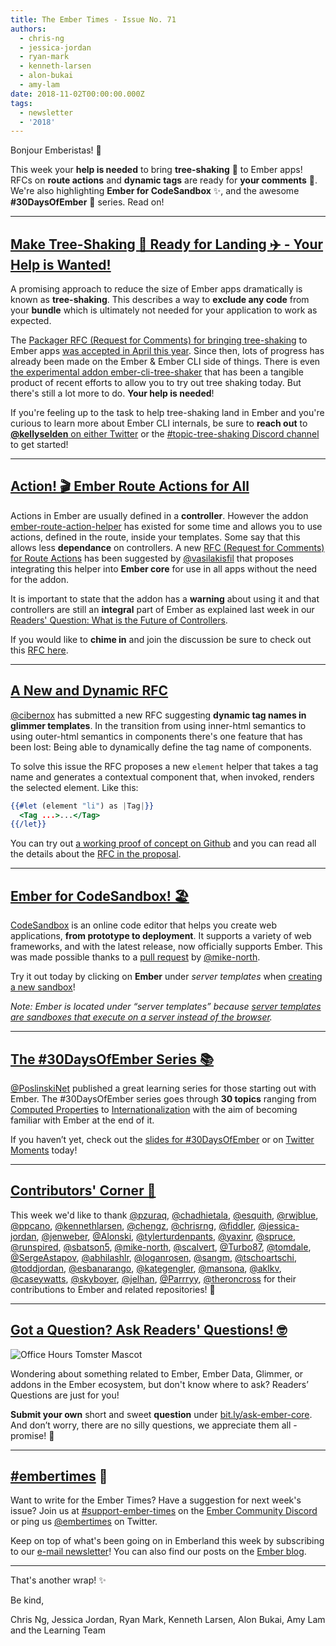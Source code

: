 ```yaml
---
title: The Ember Times - Issue No. 71
authors:
  - chris-ng
  - jessica-jordan
  - ryan-mark
  - kenneth-larsen
  - alon-bukai
  - amy-lam
date: 2018-11-02T00:00:00.000Z
tags:
  - newsletter
  - '2018'
---
```



Bonjour Emberistas! 🐹

This week your **help is needed** to bring **tree-shaking** 🌳 to Ember apps! RFCs on **route actions** and **dynamic tags** are ready for **your comments** 📢. We're also highlighting **Ember for CodeSandbox** ✨, and the awesome **#30DaysOfEmber** 📆 series. Read on!

<!-- READMORE -->

---

## [Make Tree-Shaking 🌲 Ready for Landing ✈️ - Your Help is Wanted!](https://twitter.com/kellyselden/status/1050717338595745792)

A promising approach to reduce the size of Ember apps dramatically is known as **tree-shaking**. This describes a way to **exclude any code** from your **bundle** which is ultimately not needed for your application to work as expected.

The [Packager RFC (Request for Comments) for bringing tree-shaking](https://github.com/ember-cli/rfcs/blob/master/active/0051-packaging.md#tree-shaking) to Ember apps [was accepted in April this year](https://github.com/ember-cli/rfcs/commit/567201627bcc6baa2d70103bd5b6f9e23e8ea0d9). Since then, lots of progress has already been made on the Ember & Ember CLI side of things. There is even [the experimental addon ember-cli-tree-shaker](https://github.com/kellyselden/ember-cli-tree-shaker) that has been a tangible product of recent efforts to allow you to try out tree shaking today. But there's still a lot more to do. **Your help is needed**!

If you're feeling up to the task to help tree-shaking land in Ember and you're curious to learn more about Ember CLI internals, be sure to **reach out** to [**@kellyselden** on either Twitter](https://twitter.com/kellyselden/status/1050717338595745792) or the [#topic-tree-shaking Discord channel](https://discordapp.com/channels/480462759797063690/502098552751915008) to get started!

---

## [Action! 🎬 Ember Route Actions for All](https://github.com/emberjs/rfcs/pull/394)

Actions in Ember are usually defined in a **controller**. However the addon [ember-route-action-helper](https://github.com/DockYard/ember-route-action-helper) has existed for some time and allows you to use actions, defined in the route, inside your templates. Some say that this allows less **dependance** on controllers. A new [RFC (Request for Comments) for Route Actions](https://github.com/emberjs/rfcs/pull/394) has been suggested by [@vasilakisfil](https://github.com/vasilakisfil) that proposes integrating this helper into **Ember core** for use in all apps without the need for the addon.

It is important to state that the addon has a **warning** about using it and that controllers are still an **integral** part of Ember as explained last week in our [Readers' Question: What is the Future of Controllers](https://discuss.emberjs.com/t/readers-questions-what-is-the-future-of-controllers-when-is-it-a-good-time-to-use-them-in-a-modern-ember-app/15708).

If you would like to **chime in** and join the discussion be sure to check out this [RFC here](https://github.com/emberjs/rfcs/pull/394).

---

## [A New and Dynamic RFC](https://github.com/cibernox/rfcs/blob/dynamic-tag-names/text/0000-dynamic-tag-names.md)

[@cibernox](https://github.com/cibernox) has submitted a new RFC suggesting **dynamic tag names in glimmer templates**. In the transition from using inner-html semantics to using outer-html semantics in components there's one feature that has been lost: Being able to dynamically define the tag name of components.

To solve this issue the RFC proposes a new `element` helper that takes a tag name and generates a contextual component that, when invoked, renders the selected element. Like this:

```handlebars
{{#let (element "li") as |Tag|}}
  <Tag ...>...</Tag>
{{/let}}
```

You can try out [a working proof of concept on Github](https://github.com/tildeio/ember-element-helper) and you can read all the details about the [RFC in the proposal](https://github.com/cibernox/rfcs/blob/dynamic-tag-names/text/0000-dynamic-tag-names.md).

---

## [Ember for CodeSandbox! 🏖️](https://twitter.com/CompuIves/status/1057681015299366912)

[CodeSandbox](https://codesandbox.io/) is an online code editor that helps you create web applications, **from prototype to deployment**. It supports a variety of web frameworks, and with the latest release, now officially supports Ember. This was made possible thanks to a [pull request](https://github.com/CompuIves/codesandbox-client/pull/1113) by [@mike-north](https://github.com/mike-north).

Try it out today by clicking on **Ember** under _server templates_ when [creating a new sandbox](https://codesandbox.io/s/)!

<!--alex ignore execute-->
_Note: Ember is located under “server templates” because [server templates are sandboxes that execute on a server instead of the browser](https://twitter.com/CompuIves/status/1057689363239313408)._

---

## [The #30DaysOfEmber Series 📚](https://twitter.com/PoslinskiNet/status/1054446639719608320)

[@PoslinskiNet](https://github.com/PoslinskiNet) published a great learning series for those starting out with Ember. The #30DaysOfEmber series goes through **30 topics** ranging from [Computed Properties](https://slides.com/poslinski_net/30-days-of-ember#/6) to [Internationalization](https://slides.com/poslinski_net/30-days-of-ember#/36) with the aim of becoming familiar with Ember at the end of it.

If you haven’t yet, check out the [slides for #30DaysOfEmber](https://slides.com/poslinski_net/30-days-of-ember#/) or on [Twitter Moments](https://twitter.com/i/moments/1054409226968281089) today!

---

## [Contributors' Corner 👏](https://guides.emberjs.com/release/contributing/repositories/)

<p>This week we'd like to thank <a href="https://github.com/pzuraq" target="gh-user">@pzuraq</a>, <a href="https://github.com/chadhietala" target="gh-user">@chadhietala</a>, <a href="https://github.com/esquith" target="gh-user">@esquith</a>, <a href="https://github.com/rwjblue" target="gh-user">@rwjblue</a>, <a href="https://github.com/ppcano" target="gh-user">@ppcano</a>, <a href="https://github.com/kennethlarsen" target="gh-user">@kennethlarsen</a>, <a href="https://github.com/chengz" target="gh-user">@chengz</a>, <a href="https://github.com/chrisrng" target="gh-user">@chrisrng</a>, <a href="https://github.com/fiddler" target="gh-user">@fiddler</a>, <a href="https://github.com/jessica-jordan" target="gh-user">@jessica-jordan</a>, <a href="https://github.com/jenweber" target="gh-user">@jenweber</a>, <a href="https://github.com/Alonski" target="gh-user">@Alonski</a>, <a href="https://github.com/tylerturdenpants" target="gh-user">@tylerturdenpants</a>, <a href="https://github.com/yaxinr" target="gh-user">@yaxinr</a>, <a href="https://github.com/spruce" target="gh-user">@spruce</a>, <a href="https://github.com/runspired" target="gh-user">@runspired</a>, <a href="https://github.com/sbatson5" target="gh-user">@sbatson5</a>, <a href="https://github.com/mike-north" target="gh-user">@mike-north</a>, <a href="https://github.com/scalvert" target="gh-user">@scalvert</a>, <a href="https://github.com/Turbo87" target="gh-user">@Turbo87</a>, <a href="https://github.com/tomdale" target="gh-user">@tomdale</a>, <a href="https://github.com/SergeAstapov" target="gh-user">@SergeAstapov</a>, <a href="https://github.com/abhilashlr" target="gh-user">@abhilashlr</a>, <a href="https://github.com/loganrosen" target="gh-user">@loganrosen</a>, <a href="https://github.com/sangm" target="gh-user">@sangm</a>, <a href="https://github.com/tschoartschi" target="gh-user">@tschoartschi</a>, <a href="https://github.com/toddjordan" target="gh-user">@toddjordan</a>, <a href="https://github.com/esbanarango" target="gh-user">@esbanarango</a>, <a href="https://github.com/kategengler" target="gh-user">@kategengler</a>, <a href="https://github.com/mansona" target="gh-user">@mansona</a>, <a href="https://github.com/aklkv" target="gh-user">@aklkv</a>, <a href="https://github.com/caseywatts" target="gh-user">@caseywatts</a>, <a href="https://github.com/skyboyer" target="gh-user">@skyboyer</a>, <a href="https://github.com/jelhan" target="gh-user">@jelhan</a>, <a href="https://github.com/Parrryy" target="gh-user">@Parrryy</a>, <a href="https://github.com/theroncross" target="gh-user">@theroncross</a> for their contributions to Ember and related repositories! 💖</p>

---

## [Got a Question? Ask Readers' Questions! 🤓](https://docs.google.com/forms/d/e/1FAIpQLScqu7Lw_9cIkRtAiXKitgkAo4xX_pV1pdCfMJgIr6Py1V-9Og/viewform)

<div class="blog-row">
  <img class="float-right small transparent padded" alt="Office Hours Tomster Mascot" title="Readers' Questions" src="/images/tomsters/officehours.png" />

  <p>Wondering about something related to Ember, Ember Data, Glimmer, or addons in the Ember ecosystem, but don't know where to ask? Readers’ Questions are just for you!</p>

<p><strong>Submit your own</strong> short and sweet <strong>question</strong> under <a href="https://bit.ly/ask-ember-core" target="rq">bit.ly/ask-ember-core</a>. And don’t worry, there are no silly questions, we appreciate them all - promise! 🤞</p>

</div>

---

## [#embertimes](https://emberjs.com/blog/tags/newsletter.html) 📰

Want to write for the Ember Times? Have a suggestion for next week's issue? Join us at [#support-ember-times](https://discordapp.com/channels/480462759797063690/485450546887786506) on the [Ember Community Discord](https://discordapp.com/invite/zT3asNS) or ping us [@embertimes](https://twitter.com/embertimes) on Twitter.

Keep on top of what's been going on in Emberland this week by subscribing to our [e-mail newsletter](https://the-emberjs-times.ongoodbits.com/)! You can also find our posts on the [Ember blog](https://emberjs.com/blog/tags/newsletter.html).

---

That's another wrap! ✨

Be kind,

Chris Ng, Jessica Jordan, Ryan Mark, Kenneth Larsen, Alon Bukai, Amy Lam and the Learning Team
